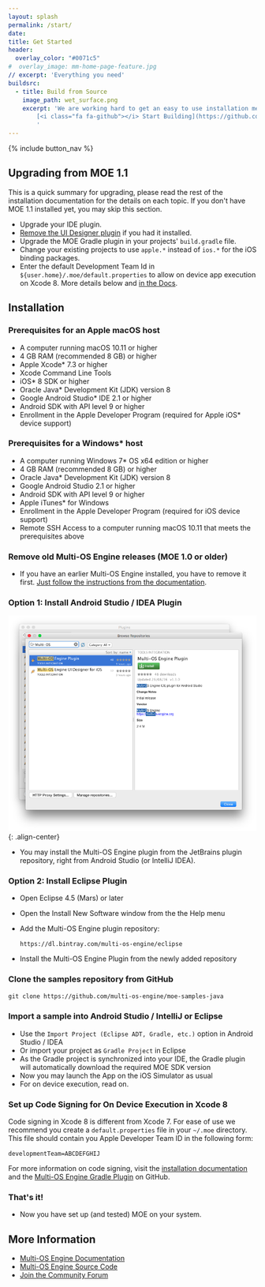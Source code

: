 ```yaml
---
layout: splash
permalink: /start/
date:
title: Get Started
header:
  overlay_color: "#0071c5"
#  overlay_image: mm-home-page-feature.jpg
// excerpt: 'Everything you need'
buildsrc:
  - title: Build from Source
    image_path: wet_surface.png
    excerpt: 'We are working hard to get an easy to use installation method ready. In the meantime you can build MOE from source.<br /><br />
        [<i class="fa fa-github"></i> Start Building](https://github.com/multi-os-engine/multi-os-engine){: .btn .btn--large}&nbsp;
        '
---
```


{% include button_nav %}

## Upgrading from MOE 1.1

This is a quick summary for upgrading, please read the rest of the installation documentation for the details on each topic. If you don't have MOE 1.1 installed yet, you may skip this section.

* Upgrade your IDE plugin.
* [Remove the UI Designer plugin](/blog/2016-09-30-removed-features/) if you had it installed.
* Upgrade the MOE Gradle plugin in your projects' ``build.gradle`` file.
* Change your existing projects to use ``apple.*`` instead of ``ios.*`` for the iOS binding packages.
* Enter the default Development Team Id in ``${user.home}/.moe/default.properties`` to allow on device app execution on Xcode 8. More details below and [in the Docs](/docs/multi-os-engine/3_getting_started/1_installation/installation.html).

## Installation

### Prerequisites for an Apple macOS host

*   A computer running macOS 10.11 or higher
*   4 GB RAM (recommended 8 GB) or higher
*   Apple Xcode* 7.3 or higher
*   Xcode Command Line Tools
*   iOS* 8 SDK or higher
*   Oracle Java* Development Kit (JDK) version 8
*   Google Android Studio* IDE 2.1 or higher
*   Android SDK with API level 9 or higher
*   Enrollment in the Apple Developer Program (required for Apple iOS* device support)

### Prerequisites for a Windows* host

*   A computer running Windows 7* OS x64 edition or higher
*   4 GB RAM (recommended 8 GB) or higher
*   Oracle Java* Development Kit (JDK) version 8
*   Google Android Studio 2.1 or higher
*   Android SDK with API level 9 or higher
*   Apple iTunes* for Windows
*   Enrollment in the Apple Developer Program (required for iOS device support)
*   Remote SSH Access to a computer running macOS 10.11 that meets the prerequisites above

### Remove old Multi-OS Engine releases (MOE 1.0 or older)

* If you have an earlier Multi-OS Engine installed, you have to remove it first. [Just follow the instructions from the documentation](/docs/multi-os-engine/3_getting_started/1_installation/installation.html).

### Option 1: Install Android Studio / IDEA Plugin

![image-center](/images/features/android-studio-install.png){: .align-center}

* You may install the Multi-OS Engine plugin from the JetBrains plugin repository, right from Android Studio (or IntelliJ IDEA).

### Option 2: Install Eclipse Plugin

* Open Eclipse 4.5 (Mars) or later 
* Open the Install New Software window from the the Help menu
* Add the Multi-OS Engine plugin repository:

    ```
    https://dl.bintray.com/multi-os-engine/eclipse
    ```

* Install the Multi-OS Engine Plugin from the newly added repository

### Clone the samples repository from GitHub


```
git clone https://github.com/multi-os-engine/moe-samples-java
```

### Import a sample into Android Studio / IntelliJ or Eclipse

* Use the ``Import Project (Eclipse ADT, Gradle, etc.)`` option in Android Studio / IDEA
* Or import your project as ``Gradle Project`` in Eclipse
* As the Gradle project is synchronized into your IDE, the Gradle plugin will automatically download the required MOE SDK version
* Now you may launch the App on the iOS Simulator as usual
* For on device execution, read on.

### Set up Code Signing for On Device Execution in Xcode 8

Code signing in Xcode 8 is different from Xcode 7. For ease of use we recommend you create a `default.properties` file in your `~/.moe` directory. This file should contain you Apple Developer Team ID in the following form:

```text
developmentTeam=ABCDEFGHIJ
```

For more information on code signing, visit the [installation documentation](/docs/multi-os-engine/3_getting_started/1_installation/installation.html) and the [Multi-OS Engine Gradle Plugin](https://github.com/multi-os-engine/moe-plugin-gradle/blob/master/README.md#code-signing) on GitHub.

### That's it! 

* Now you have set up (and tested) MOE on your system.

## More Information

* [Multi-OS Engine Documentation](/docs/)
* [Multi-OS Engine Source Code](https://github.com/multi-os-engine/multi-os-engine)
* [Join the Community Forum](https://discuss.multi-os-engine.org)
